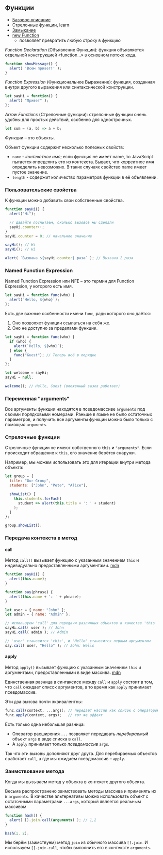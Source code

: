 ## Функции



- [Базовое описание](https://learn.javascript.ru/function-basics)
- [Стрелочные функции](https://learn.javascript.ru/arrow-functions-basics), [learn](https://learn.javascript.ru/arrow-functions)
- [Замыкание](https://learn.javascript.ru/closure)
- [new Function](https://learn.javascript.ru/new-function)
  - позволяет превратить любую строку в функцию



*Function Declaration* (Объявление Функции): функция объявляется отдельной конструкцией «function…» в основном потоке кода.

```javascript
function showMessage() {
  alert( 'Всем привет!' );
}
```



*Function Expression* (Функциональное Выражение): функция, созданная внутри другого выражения или синтаксической конструкции.

```javascript
let sayHi = function() {
  alert( "Привет" );
};
```



*Arrow Functions* (Стрелочные функции): стрелочные функции очень удобны для простых действий, особенно для однострочных.

```javascript
let sum = (a, b) => a + b;
```





Функции – это объекты.

Объект функции содержит несколько полезных свойств:

- `name` - *контекстное имя*; если функция не имеет name, то JavaScript пытается определить его из контекста. Бывает, что корректное имя определить невозможно. В таких случаях свойство name имеет пустое значение.
- `length` - содержит количество параметров функции в её объявлении.



### Пользовательские свойства

К функции можно добавить свои собственные свойства.

```javascript
function sayHi() {
  alert("Hi");

  // давайте посчитаем, сколько вызовов мы сделали
  sayHi.counter++;
}
sayHi.counter = 0; // начальное значение

sayHi(); // Hi
sayHi(); // Hi

alert( `Вызвана ${sayHi.counter} раза` ); // Вызвана 2 раза
```



### Named Function Expression

Named Function Expression или NFE – это термин для Function Expression, у которого есть имя.

```javascript
let sayHi = function func(who) {
  alert(`Hello, ${who}`);
};
```

Есть две важные особенности имени `func`, ради которого оно даётся:

1. Оно позволяет функции ссылаться на себя же.
2. Оно не доступно за пределами функции.

```javascript
let sayHi = function func(who) {
  if (who) {
    alert(`Hello, ${who}`);
  } else {
    func("Guest"); // Теперь всё в порядке
  }
};

let welcome = sayHi;
sayHi = null;

welcome(); // Hello, Guest (вложенный вызов работает)
```





### Переменная "arguments"

Все аргументы функции находятся в псевдомассиве `arguments` под своими порядковыми номерами. Раньше в языке не было остаточных параметров, и получить все аргументы функции можно было только с помощью `arguments`. 



### Стрелочные функции

Стрелочные функции не имеют собственного `this` и `"arguments"`. Если происходит обращение к `this`, его значение берётся снаружи.

Например, мы можем использовать это для итерации внутри метода объекта:

```javascript
let group = {
  title: "Our Group",
  students: ["John", "Pete", "Alice"],

  showList() {
    this.students.forEach(
      student => alert(this.title + ': ' + student)
    );
  }
};

group.showList();
```



### Передача контекста в метод

#### call

Метод `call()` вызывает функцию с указанным значением `this` и индивидуально предоставленными аргументами. [mdn](https://developer.mozilla.org/ru/docs/Web/JavaScript/Reference/Global_Objects/Function/call)

```javascript
function sayHi() {
  alert(this.name);
}

function say(phrase) {
  alert(this.name + ': ' + phrase);
}

let user = { name: "John" };
let admin = { name: "Admin" };

// используем 'call' для передачи различных объектов в качестве 'this'
sayHi.call( user ); // John
sayHi.call( admin ); // Admin

// 'user' становится 'this', и "Hello" становится первым аргументом
say.call( user, "Hello" ); // John: Hello
```



#### apply

Метод `apply()` вызывает функцию с указанным значением `this` и аргументами, предоставленными в виде массива. [mdn](https://developer.mozilla.org/ru/docs/Web/JavaScript/Reference/Global_Objects/Function/apply)

Единственная разница в синтаксисе между `call` и `apply` состоит в том, что `call` ожидает список аргументов, в то время как `apply` принимает псевдомассив.

Эти два вызова почти эквивалентны:

```javascript
func.call(context, ...args); // передаёт массив как список с оператором расширения
func.apply(context, args);   // тот же эффект
```

Есть только одна небольшая разница:

- Оператор расширения `...` позволяет передавать *перебираемый* объект `args` в виде списка в `call`.
- А `apply` принимает только *псевдомассив* `args`.

Так что эти вызовы дополняют друг друга. Для перебираемых объектов сработает `call`, а где мы ожидаем псевдомассив – `apply`.



### Заимствование метода

Когда мы вызываем метод у объекта в контексте другого объекта.

Весьма распространено заимствовать методы массива и применять их к `arguments`. В качестве альтернативы можно использовать объект с остаточными параметрами `...args`, который является реальным массивом.

```javascript
function hash() {
  alert( [].join.call(arguments) ); // 1,2
}

hash(1, 2);
```

Мы берём (заимствуем) метод `join` из обычного массива `[].join`. И используем `[].join.call`, чтобы выполнить его в контексте `arguments`.
